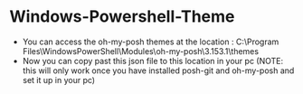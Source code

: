 # Windows-Powershell-Theme
* You can access the oh-my-posh themes at the location : C:\Program Files\WindowsPowerShell\Modules\oh-my-posh\3.153.1\themes
* Now you can copy past this json file to this location in your pc (NOTE: this will only work once you have installed posh-git and oh-my-posh and set it up in your pc)
